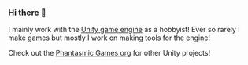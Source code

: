 ### Hi there 👋

I mainly work with the [Unity game engine](https://unity.com/) as a hobbyist! 
Ever so rarely I make games but mostly I work on making tools for the engine!

Check out the [Phantasmic Games org](https://github.com/Phantasmic-Games) for other Unity projects! 
